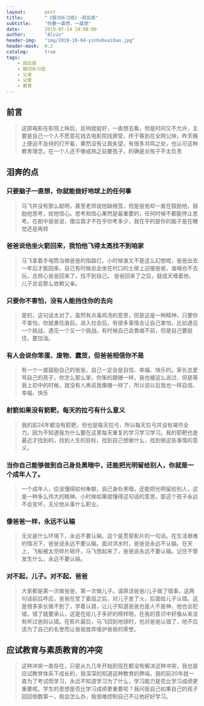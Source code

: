 ```yaml
---
layout:       post
title:        "《银河补习班》-观后感"
subtitle:     "你要一直想，一直想"
date:         2019-07-14 19:00:00
author:       "Alvin"
header-img:   "img/2019-10-04-yinhebuxiban.jpg"
header-mask:  0.3
catalog:      true
tags:
    - 观后感
    - 银河补习班
    - 父亲
    - 父爱
    - 教育
---
```


## 前言

> 这部电影在影院上映后，反响就挺好，一直想去看，但是时间又不允许，主要是自己一个人不愿意花钱去电影院找罪受，终于等到在全网公映，昨天晚上便迫不及待的打开看，果然没有让我失望，有很多共鸣之处，也认可这种教育理念，在一个人还不够成熟之前要孩子，的确是对孩子不太负责

## 泪奔的点

### 只要脑子一直想，你就能做好地球上的任何事

> 马飞并没有那么聪明，甚至老师说他缺根弦，但是爸爸却一直在鼓励他，鼓励他思考，给他信心。思考和信心果然是最重要的，任何时候不都能停止思考。在剧中爸爸说，傻瓜我才不在乎你考多少，我在乎的是你的脑子是在睡觉还是再转

### 爸爸说他坐火箭回来，我怕他飞得太高找不到咱家

> 马飞拿着手电筒当做爸爸的指路灯。小时候谁又不是这么幻想呢，爸爸出去一年后才能回来，自己有时候总会坐在村口的土坡上迎接爸爸，谁喊也不去玩，总担心爸爸回来了，找不到自己。
爸爸回来了之后，就成天缠着他，儿子总会那么依赖父亲。

### 只要你不害怕，没有人能挡住你的去向

> 是的，这句话太对了。虽然有点毒鸡汤的意思，但是这是一种精神，只要你不害怕，你就勇往直前。进入社会后，有很多事情会让自己害怕，比如遇见一个挑战，遇见一个又一个挑战。有时候自己会畏缩不前，但是自己要挺住，要加油。

### 有人会说你笨蛋、废物、蠢货，但爸爸相信你不是

> 有一个一直鼓励自己的爸爸，自己一定会是自信、幸福、快乐的。家长总爱骂自己的孩子，你怎么那么笨，你笨的跟猪一样，我也被这么说过，但是等我上初中的时候，就没有人再说我像猪一样了，所以说以后我也一样自信、幸福、快乐

### 射箭如果没有箭靶，每天的拉弓有什么意义

> 我的前24年都没有箭靶，但也是每天拉弓，所以每天拉弓并没有竭尽全力。因为不知道我为什么要在这里每天重复的学习学习学习。我的箭靶也是最近才找到的，找到人生的目标，找到自己想做什么，找到做这些事情的意义。

### 当你自己能够做到自己身处黑暗中，还能把光明留给别人，你就是一个成年人了。

> 一个成年人，应该懂得如何奉献，自己身处黑暗，还能把光明留给别人，这是一种多么伟大的精神。小时候如果就懂得这句话的意思，那这个孩子永远不会变坏，无论他从事什么职业。

### 像爸爸一样，永远不认输

> 无论是什么环境下，永远不要认输。这个是贯穿影片的一句话。在生活艰难的情况下，爸爸说永远不要认输。面对洪水时，爸爸说永远不认输。在天上，飞船被太空碎片砸坏，马飞想起来了，爸爸说永远不要认输。记住不管发生什么，永远不要认输。

### 对不起，儿子。对不起，爸爸

> 大家都是第一次做爸爸，第一次做儿子。请原谅爸爸/儿子做了错事。这两句话前后呼应，爸爸在受了委屈之后，对儿子发了火，后面给儿子认错。这是很多家长做不到了，学着认错，让儿子知道爸爸也是人不是神，他也会犯错，错了就要承认，这是在给儿子多好的榜样呀。在我的意识中好像从来没有听过爸妈认错。在影片最后，马飞回到地球时，也对爸爸认错了，他不应该为了自己的名誉而让爸爸放弃维护爸爸的荣誉。

## 应试教育与素质教育的冲突

> 这种冲突一直存在，只是从九几年开始到现在都没有解决这种冲突，我也是应试教育体系下成长的，我深深的知道这种教育的弊端，我的前20年就一直为了考试而学习，永远不知道学习为了什么，学习能力是否比学习成绩更重要呢。学生的思想是否比学习成绩更重要呢？我问我自己如果自己的孩子回回倒数第一，我会怎么办，我很难控制自己不让他好好学习。